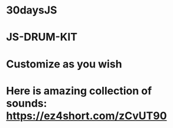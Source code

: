 # 30daysJS
# JS-DRUM-KIT
# Customize as you wish
# Here is amazing collection of sounds: https://ez4short.com/zCvUT90
